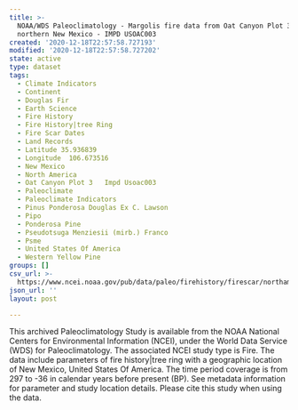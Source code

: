 ```yaml
---
title: >-
  NOAA/WDS Paleoclimatology - Margolis fire data from Oat Canyon Plot 3,
  northern New Mexico - IMPD USOAC003
created: '2020-12-18T22:57:58.727193'
modified: '2020-12-18T22:57:58.727202'
state: active
type: dataset
tags:
  - Climate Indicators
  - Continent
  - Douglas Fir
  - Earth Science
  - Fire History
  - Fire History|tree Ring
  - Fire Scar Dates
  - Land Records
  - Latitude 35.936839
  - Longitude  106.673516
  - New Mexico
  - North America
  - Oat Canyon Plot 3   Impd Usoac003
  - Paleoclimate
  - Paleoclimate Indicators
  - Pinus Ponderosa Douglas Ex C. Lawson
  - Pipo
  - Ponderosa Pine
  - Pseudotsuga Menziesii (mirb.) Franco
  - Psme
  - United States Of America
  - Western Yellow Pine
groups: []
csv_url: >-
  https://www.ncei.noaa.gov/pub/data/paleo/firehistory/firescar/northamerica/supplemental/usoac003-oac3.fs_tree_meta.csv
json_url: ''
layout: post

---
```

This archived Paleoclimatology Study is available from the NOAA National Centers for Environmental Information (NCEI), under the World Data Service (WDS) for Paleoclimatology. The associated NCEI study type is Fire. The data include parameters of fire history|tree ring with a geographic location of New Mexico, United States Of America. The time period coverage is from 297 to -36 in calendar years before present (BP). See metadata information for parameter and study location details. Please cite this study when using the data.
